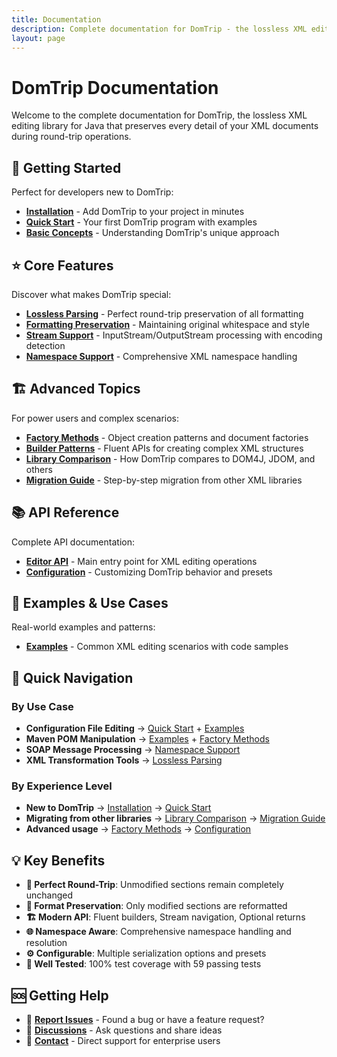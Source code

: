 ```yaml
---
title: Documentation
description: Complete documentation for DomTrip - the lossless XML editing library for Java
layout: page
---
```


# DomTrip Documentation

Welcome to the complete documentation for DomTrip, the lossless XML editing library for Java that preserves every detail of your XML documents during round-trip operations.

## 🚀 Getting Started

Perfect for developers new to DomTrip:

- **[Installation](../docs/getting-started/installation/)** - Add DomTrip to your project in minutes
- **[Quick Start](../docs/getting-started/quick-start/)** - Your first DomTrip program with examples
- **[Basic Concepts](../docs/getting-started/basic-concepts/)** - Understanding DomTrip's unique approach

## ⭐ Core Features

Discover what makes DomTrip special:

- **[Lossless Parsing](../docs/features/lossless-parsing/)** - Perfect round-trip preservation of all formatting
- **[Formatting Preservation](../docs/features/formatting-preservation/)** - Maintaining original whitespace and style
- **[Stream Support](../docs/features/stream-support/)** - InputStream/OutputStream processing with encoding detection
- **[Namespace Support](../docs/features/namespace-support/)** - Comprehensive XML namespace handling

## 🏗️ Advanced Topics

For power users and complex scenarios:

- **[Factory Methods](../docs/advanced/factory-methods/)** - Object creation patterns and document factories
- **[Builder Patterns](../docs/advanced/builder-patterns/)** - Fluent APIs for creating complex XML structures
- **[Library Comparison](../docs/advanced/comparison/)** - How DomTrip compares to DOM4J, JDOM, and others
- **[Migration Guide](../docs/advanced/migration/)** - Step-by-step migration from other XML libraries

## 📚 API Reference

Complete API documentation:

- **[Editor API](../docs/api/editor/)** - Main entry point for XML editing operations
- **[Configuration](../docs/api/configuration/)** - Customizing DomTrip behavior and presets

## 📖 Examples & Use Cases

Real-world examples and patterns:

- **[Examples](../examples/)** - Common XML editing scenarios with code samples



## 🎯 Quick Navigation

### By Use Case

- **Configuration File Editing** → [Quick Start](../docs/getting-started/quick-start/) + [Examples](../examples/)
- **Maven POM Manipulation** → [Examples](../examples/) + [Factory Methods](../docs/advanced/factory-methods/)
- **SOAP Message Processing** → [Namespace Support](../docs/features/namespace-support/)
- **XML Transformation Tools** → [Lossless Parsing](../docs/features/lossless-parsing/)

### By Experience Level

- **New to DomTrip** → [Installation](../docs/getting-started/installation/) → [Quick Start](../docs/getting-started/quick-start/)
- **Migrating from other libraries** → [Library Comparison](../docs/advanced/comparison/) → [Migration Guide](../docs/advanced/migration/)
- **Advanced usage** → [Factory Methods](../docs/advanced/factory-methods/) → [Configuration](../docs/api/configuration/)

## 💡 Key Benefits

- **🔄 Perfect Round-Trip**: Unmodified sections remain completely unchanged
- **📝 Format Preservation**: Only modified sections are reformatted
- **🏗️ Modern API**: Fluent builders, Stream navigation, Optional returns
- **🌐 Namespace Aware**: Comprehensive namespace handling and resolution
- **⚙️ Configurable**: Multiple serialization options and presets
- **🧪 Well Tested**: 100% test coverage with 59 passing tests

## 🆘 Getting Help

- 🐛 **[Report Issues](https://github.com/maveniverse/domtrip/issues)** - Found a bug or have a feature request?
- 💬 **[Discussions](https://github.com/maveniverse/domtrip/discussions)** - Ask questions and share ideas
- 📧 **[Contact](mailto:support@maveniverse.eu)** - Direct support for enterprise users
